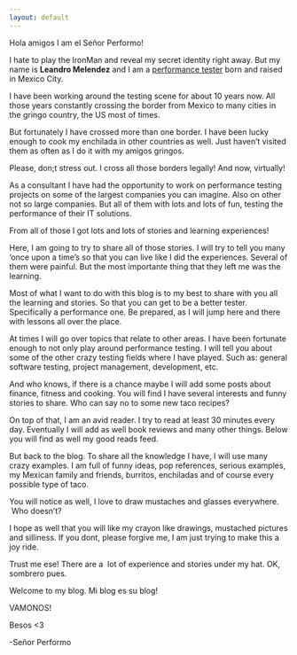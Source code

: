 ```yaml
---
layout: default
---
```

Hola amigos I am el Señor Performo!

I hate to play the IronMan and reveal my secret identity right away. But my name is **Leandro Melendez** and I am a [performance tester](https://en.wikipedia.org/wiki/Software_performance_testing) born and raised in Mexico City.

I have been working around the testing scene for about 10 years now. All those years constantly crossing the border from Mexico to many cities in the gringo country, the US most of times.

But fortunately I have crossed more than one border. I have been lucky enough to cook my enchilada in other countries as well. Just haven’t visited them as often as I do it with my amigos gringos.

Please, don;t stress out. I cross all those borders legally! And now, virtually!

As a consultant I have had the opportunity to work on performance testing projects on some of the largest companies you can imagine. Also on other not so large companies. But all of them with lots and lots of fun, testing the performance of their IT solutions.

From all of those I got lots and lots of stories and learning experiences!

Here, I am going to try to share all of those stories. I will try to tell you many ‘once upon a time’s so that you can live like I did the experiences. Several of them were painful. But the most importante thing that they left me was the learning.

Most of what I want to do with this blog is to my best to share with you all the learning and stories. So that you can get to be a better tester. Specifically a performance one. Be prepared, as I will jump here and there with lessons all over the place.

At times I will go over topics that relate to other areas. I have been fortunate enough to not only play around performance testing. I will tell you about some of the other crazy testing fields where I have played. Such as: general software testing, project management, development, etc.

And who knows, if there is a chance maybe I will add some posts about finance, fitness and cooking. You will find I have several interests and funny stories to share. Who can say no to some new taco recipes?

On top of that, I am an avid reader. I try to read at least 30 minutes every day. Eventually I will add as well book reviews and many other things. Below you will find as well my good reads feed.

But back to the blog. To share all the knowledge I have, I will use many crazy examples. I am full of funny ideas, pop references, serious examples, my Mexican family and friends, burritos, enchiladas and of course every possible type of taco.

You will notice as well, I love to draw mustaches and glasses everywhere.  Who doesn’t?

I hope as well that you will like my crayon like drawings, mustached pictures and silliness. If you dont, please forgive me, I am just trying to make this a joy ride.

Trust me ese! There are a  lot of experience and stories under my hat. OK, sombrero pues.

Welcome to my blog. Mi blog es su blog!

VAMONOS!

Besos <3

-Señor Performo